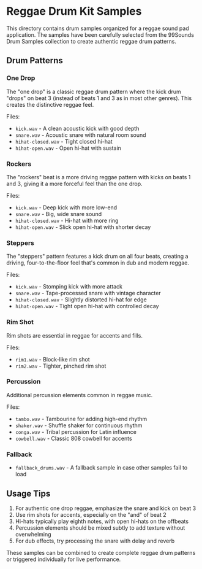 # Reggae Drum Kit Samples

This directory contains drum samples organized for a reggae sound pad application. The samples have been carefully selected from the 99Sounds Drum Samples collection to create authentic reggae drum patterns.

## Drum Patterns

### One Drop
The "one drop" is a classic reggae drum pattern where the kick drum "drops" on beat 3 (instead of beats 1 and 3 as in most other genres). This creates the distinctive reggae feel.

Files:
- `kick.wav` - A clean acoustic kick with good depth
- `snare.wav` - Acoustic snare with natural room sound
- `hihat-closed.wav` - Tight closed hi-hat
- `hihat-open.wav` - Open hi-hat with sustain

### Rockers
The "rockers" beat is a more driving reggae pattern with kicks on beats 1 and 3, giving it a more forceful feel than the one drop.

Files:
- `kick.wav` - Deep kick with more low-end
- `snare.wav` - Big, wide snare sound
- `hihat-closed.wav` - Hi-hat with more ring
- `hihat-open.wav` - Slick open hi-hat with shorter decay

### Steppers
The "steppers" pattern features a kick drum on all four beats, creating a driving, four-to-the-floor feel that's common in dub and modern reggae.

Files:
- `kick.wav` - Stomping kick with more attack
- `snare.wav` - Tape-processed snare with vintage character
- `hihat-closed.wav` - Slightly distorted hi-hat for edge
- `hihat-open.wav` - Tight open hi-hat with controlled decay

### Rim Shot
Rim shots are essential in reggae for accents and fills.

Files:
- `rim1.wav` - Block-like rim shot
- `rim2.wav` - Tighter, pinched rim shot

### Percussion
Additional percussion elements common in reggae music.

Files:
- `tambo.wav` - Tambourine for adding high-end rhythm
- `shaker.wav` - Shuffle shaker for continuous rhythm
- `conga.wav` - Tribal percussion for Latin influence
- `cowbell.wav` - Classic 808 cowbell for accents

### Fallback
- `fallback_drums.wav` - A fallback sample in case other samples fail to load

## Usage Tips

1. For authentic one drop reggae, emphasize the snare and kick on beat 3
2. Use rim shots for accents, especially on the "and" of beat 2
3. Hi-hats typically play eighth notes, with open hi-hats on the offbeats
4. Percussion elements should be mixed subtly to add texture without overwhelming
5. For dub effects, try processing the snare with delay and reverb

These samples can be combined to create complete reggae drum patterns or triggered individually for live performance.
